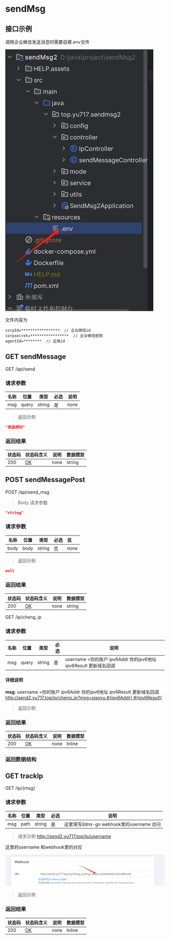 # sendMsg



## 接口示例



调用企业微信发送消息时需要自建.env文件  

![image-20241212115339527](HELP.assets/image-20241212115339527.png)



文件内容为

```
corpId=*****************  // 企业微信id
corpsecret=*****************  // 企业微信密钥
agentId=********  // 应用id
```



## GET sendMessage

GET /api/send

### 请求参数

| 名称 | 位置  | 类型   | 必选 | 说明 |
| ---- | ----- | ------ | ---- | ---- |
| mag  | query | string | 是   | none |

> 返回示例

```json
"发送成功"
```

### 返回结果

| 状态码 | 状态码含义                                              | 说明 | 数据模型 |
| ------ | ------------------------------------------------------- | ---- | -------- |
| 200    | [OK](https://tools.ietf.org/html/rfc7231#section-6.3.1) | none | string   |

## POST sendMessagePost

POST /api/send_msg

> Body 请求参数

```json
"string"
```

### 请求参数

| 名称 | 位置 | 类型   | 必选 | 说   |
| ---- | ---- | ------ | ---- | :--- |
| body | body | string | 否   | none |

> 返回示例

```json
null
```

### 返回结果

| 状态码 | 状态码含义                                              | 说明 | 数据模型 |
| ------ | ------------------------------------------------------- | ---- | -------- |
| 200    | [OK](https://tools.ietf.org/html/rfc7231#section-6.3.1) | none | string   |

GET /ip/cheng_ip

### 请求参数

| 名称 | 位置  | 类型   | 必选 | 说明                                                         |
| ---- | ----- | ------ | ---- | ------------------------------------------------------------ |
| msg  | query | string | 是   | username  =你的账户  ipv6Addr 你的ipv6地址 ipv6Result  更新域名回调 |

#### 详细说明

**msg**:  username  =你的账户  ipv6Addr 你的ipv6地址 ipv6Result  更新域名回调
http://send2.yu717.top/ip/cheng_ip?msg=xiaoyu,#{ipv6Addr},#{ipv6Result}

> 返回示例

### 返回结果

| 状态码 | 状态码含义                                              | 说明 | 数据模型 |
| ------ | ------------------------------------------------------- | ---- | -------- |
| 200    | [OK](https://tools.ietf.org/html/rfc7231#section-6.3.1) | none | Inline   |

### 返回数据结构

## GET trackIp

GET /ip/{msg}

### 请求参数

| 名称 | 位置 | 类型   | 必选 | 说明                                     |
| ---- | ---- | ------ | ---- | ---------------------------------------- |
| msg  | path | string | 是   | 这里填写ddns-go webhook里的username 访问 |

> 请求示例  http://send2.yu717.top/ip/username



这里的username 和webhook里的对应

![image-20241212115027777](HELP.assets/image-20241212115027777.png)

> 返回示例

### 返回结果

| 状态码 | 状态码含义                                              | 说明 | 数据模型 |
| ------ | ------------------------------------------------------- | ---- | -------- |
| 200    | [OK](https://tools.ietf.org/html/rfc7231#section-6.3.1) | none | Inline   |





